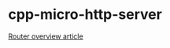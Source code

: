 # cpp-micro-http-server

[Router overview article](https://indentit.com/posts/webapps/cpp-http-router/)
